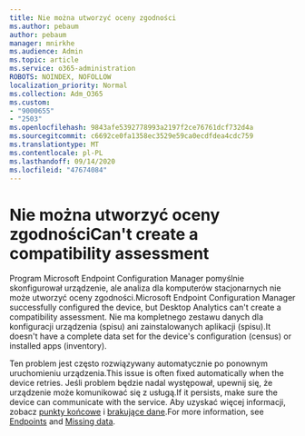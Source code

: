 ```yaml
---
title: Nie można utworzyć oceny zgodności
ms.author: pebaum
author: pebaum
manager: mnirkhe
ms.audience: Admin
ms.topic: article
ms.service: o365-administration
ROBOTS: NOINDEX, NOFOLLOW
localization_priority: Normal
ms.collection: Adm_O365
ms.custom:
- "9000655"
- "2503"
ms.openlocfilehash: 9843afe5392778993a2197f2ce76761dcf732d4a
ms.sourcegitcommit: c6692ce0fa1358ec3529e59ca0ecdfdea4cdc759
ms.translationtype: MT
ms.contentlocale: pl-PL
ms.lasthandoff: 09/14/2020
ms.locfileid: "47674084"
---
```

# <a name="cant-create-a-compatibility-assessment"></a><span data-ttu-id="4ad5a-102">Nie można utworzyć oceny zgodności</span><span class="sxs-lookup"><span data-stu-id="4ad5a-102">Can't create a compatibility assessment</span></span>

<span data-ttu-id="4ad5a-103">Program Microsoft Endpoint Configuration Manager pomyślnie skonfigurował urządzenie, ale analiza dla komputerów stacjonarnych nie może utworzyć oceny zgodności.</span><span class="sxs-lookup"><span data-stu-id="4ad5a-103">Microsoft Endpoint Configuration Manager successfully configured the device, but Desktop Analytics can't create a compatibility assessment.</span></span> <span data-ttu-id="4ad5a-104">Nie ma kompletnego zestawu danych dla konfiguracji urządzenia (spisu) ani zainstalowanych aplikacji (spisu).</span><span class="sxs-lookup"><span data-stu-id="4ad5a-104">It doesn't have a complete data set for the device's configuration (census) or installed apps (inventory).</span></span>

<span data-ttu-id="4ad5a-105">Ten problem jest często rozwiązywany automatycznie po ponownym uruchomieniu urządzenia.</span><span class="sxs-lookup"><span data-stu-id="4ad5a-105">This issue is often fixed automatically when the device retries.</span></span> <span data-ttu-id="4ad5a-106">Jeśli problem będzie nadal występował, upewnij się, że urządzenie może komunikować się z usługą.</span><span class="sxs-lookup"><span data-stu-id="4ad5a-106">If it persists, make sure the device can communicate with the service.</span></span> <span data-ttu-id="4ad5a-107">Aby uzyskać więcej informacji, zobacz [punkty końcowe](https://docs.microsoft.com/configmgr/desktop-analytics/enable-data-sharing#endpoints) i [brakujące dane](https://docs.microsoft.com/configmgr/desktop-analytics/monitor-connection-health#missing-data).</span><span class="sxs-lookup"><span data-stu-id="4ad5a-107">For more information, see [Endpoints](https://docs.microsoft.com/configmgr/desktop-analytics/enable-data-sharing#endpoints) and [Missing data](https://docs.microsoft.com/configmgr/desktop-analytics/monitor-connection-health#missing-data).</span></span>

